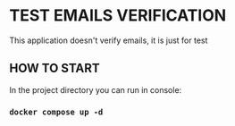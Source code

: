 # TEST EMAILS VERIFICATION

This application doesn't verify emails, it is just for test

## HOW TO START

In the project directory you can run in console:

### `docker compose up -d`